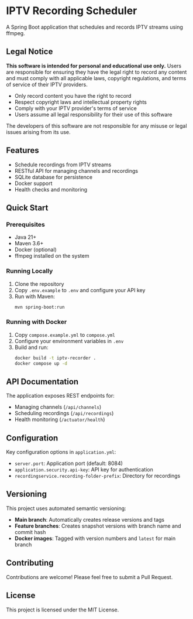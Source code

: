# IPTV Recording Scheduler

A Spring Boot application that schedules and records IPTV streams using ffmpeg.

## Legal Notice

**This software is intended for personal and educational use only.** Users are responsible for ensuring they have the legal right to record any content and must comply with all applicable laws, copyright regulations, and terms of service of their IPTV providers.

- Only record content you have the right to record
- Respect copyright laws and intellectual property rights
- Comply with your IPTV provider's terms of service
- Users assume all legal responsibility for their use of this software

The developers of this software are not responsible for any misuse or legal issues arising from its use.

## Features

- Schedule recordings from IPTV streams
- RESTful API for managing channels and recordings
- SQLite database for persistence
- Docker support
- Health checks and monitoring

## Quick Start

### Prerequisites

- Java 21+
- Maven 3.6+
- Docker (optional)
- ffmpeg installed on the system

### Running Locally

1. Clone the repository
2. Copy `.env.example` to `.env` and configure your API key
3. Run with Maven:
   ```bash
   mvn spring-boot:run
   ```

### Running with Docker

1. Copy `compose.example.yml` to `compose.yml`
2. Configure your environment variables in `.env`
3. Build and run:
   ```bash
   docker build -t iptv-recorder .
   docker compose up -d
   ```

## API Documentation

The application exposes REST endpoints for:
- Managing channels (`/api/channels`)
- Scheduling recordings (`/api/recordings`)
- Health monitoring (`/actuator/health`)

## Configuration

Key configuration options in `application.yml`:
- `server.port`: Application port (default: 8084)
- `application.security.api-key`: API key for authentication
- `recordingservice.recording-folder-prefix`: Directory for recordings

## Versioning

This project uses automated semantic versioning:
- **Main branch**: Automatically creates release versions and tags
- **Feature branches**: Creates snapshot versions with branch name and commit hash
- **Docker images**: Tagged with version numbers and `latest` for main branch

## Contributing

Contributions are welcome! Please feel free to submit a Pull Request.

## License

This project is licensed under the MIT License.
